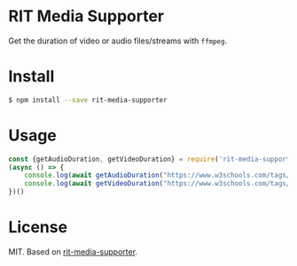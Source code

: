 # RIT Media Supporter

Get the duration of video or audio files/streams with `ffmpeg`.

# Install

```bash
$ npm install --save rit-media-supporter
```

# Usage

```js
const {getAudioDuration, getVideoDuration} = require('rit-media-supporter')
(async () => {
    console.log(await getAudioDuration("https://www.w3schools.com/tags/horse.mp3"))
    console.log(await getVideoDuration("https://www.w3schools.com/tags/movie.mp4"))
})()

```

# License

MIT. Based on [rit-media-supporter](https://github.com/rit-libraries/rit-media-supporter).
